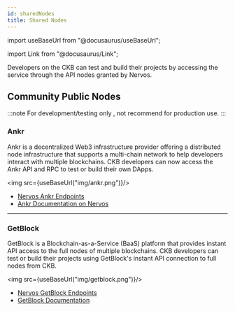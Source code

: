 ```yaml
---
id: sharedNodes
title: Shared Nodes
---
```

import useBaseUrl from "@docusaurus/useBaseUrl";

import Link from "@docusaurus/Link";

Developers on the CKB can test and build their projects by accessing the service through the API nodes granted by Nervos.

## Community Public Nodes
:::note
For development/testing only , not recommend for production use.
:::

### Ankr

Ankr is a decentralized Web3 infrastructure provider offering a distributed node infrastructure that supports a multi-chain network to help developers interact with multiple blockchains. CKB developers can now access the Ankr API and RPC to test or build their own DApps.

<img src={useBaseUrl("img/ankr.png")}/>

- [Nervos Ankr Endpoints](https://www.ankr.com/rpc/nervos?tab=infrastructure)
- [Ankr Documentation on Nervos](https://www.ankr.com/docs/build/chains/nervos/)

----

### GetBlock

GetBlock is a Blockchain-as-a-Service (BaaS) platform that provides instant API access to the full nodes of multiple blockchains. CKB developers can test or build their projects using GetBlock's instant API connection to full nodes from CKB.

<img src={useBaseUrl("img/getblock.png")}/>

- [Nervos GetBlock Endpoints](https://getblock.io/nodes/ckb/)
- [GetBlock Documentation](https://getblock.io/docs/nodes-endpoints/)